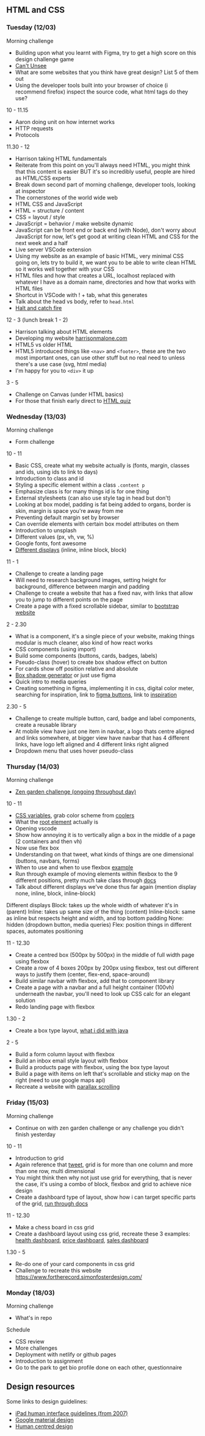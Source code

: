 ## HTML and CSS

### Tuesday (12/03)

Morning challenge 
- Building upon what you learnt with Figma, try to get a high score on this design challenge game
- [Can't Unsee](https://cantunsee.space/)
- What are some websites that you think have great design? List 5 of them out
- Using the developer tools built into your browser of choice (i recommend firefox) inspect the source code, what html tags do they use?

10 - 11.15
- Aaron doing unit on how internet works
- HTTP requests 
- Protocols

11.30 - 12
- Harrison taking HTML fundamentals 
- Reiterate from this point on you'll always need HTML, you might think that this content is easier BUT it's so incredibly useful, people are hired as HTML/CSS experts
- Break down second part of morning challenge, developer tools, looking at inspector 
- The cornerstones of the world wide web
- HTML CSS and JavaScript
- HTML = structure / content
- CSS = layout / style
- JavaScript = behavior / make website dynamic
- JavaScript can be front end or back end (with Node), don't worry about JavaScript for now, let's get good at writing clean HTML and CSS for the next week and a half
- Live server VSCode extension
- Using my website as an example of basic HTML, very minimal CSS going on, lets try to build it, we want you to be able to write clean HTML so it works well together with your CSS
- HTML files and how that creates a URL, localhost replaced with whatever I have as a domain name, directories and how that works with HTML files
- Shortcut in VSCode with ! + tab, what this generates
- Talk about the head vs body, refer to `head.html`
- [Halt and catch fire](https://www.youtube.com/watch?v=mi_fKu9WTAE)

12 - 3 (lunch break 1 - 2)
- Harrison talking about HTML elements
- Developing my website [harrisonmalone.com](http://harrisonmalone.com)
- HTML5 vs older HTML
- HTML5 introduced things like `<nav>` and `<footer>`, these are the two most important ones, can use other stuff but no real need to unless there's a use case (svg, html media)
- I'm happy for you to `<div>` it up

3 - 5
- Challenge on Canvas (under HTML basics)
- For those that finish early direct to [HTML quiz](https://www.w3schools.com/html/html_quiz.asp)

### Wednesday (13/03)

Morning challenge
- Form challenge

10 - 11
- Basic CSS, create what my website actually is (fonts, margin, classes and ids, using ids to link to days)
- Introduction to class and id
- Styling a specific element within a class `.content p`
- Emphasize class is for many things id is for one thing
- External stylesheets (can also use style tag in head but don't)
- Looking at box model, padding is fat being added to organs, border is skin, margin is space you're away from me
- Preventing default margin set by browser
- Can override elements with certain box model attributes on them
- Introduction to unsplash
- Different values (px, vh, vw, %)
- Google fonts, font awesome
- [Different displays](https://stackoverflow.com/questions/9189810/css-display-inline-vs-inline-block) (inline, inline block, block)

11 - 1
- Challenge to create a landing page
- Will need to research background images, setting height for background, difference between margin and padding
- Challenge to create a website that has a fixed nav, with links that allow you to jump to different points on the page
- Create a page with a fixed scrollable sidebar, similar to [bootstrap website](https://getbootstrap.com/docs/4.3/components/alerts/)

2 - 2.30
- What is a component, it's a single piece of your website, making things modular is much cleaner, also kind of how react works
- CSS components (using import)
- Build some components (buttons, cards, badges, labels)
- Pseudo-class (hover) to create box shadow effect on button
- For cards show off position relative and absolute
- [Box shadow generator](https://www.cssmatic.com/box-shadow) or just use figma
- Quick intro to media queries
- Creating something in figma, implementing it in css, digital color meter, searching for inspiration, link to [figma buttons](https://www.figma.com/file/LckcJY0YPxYty3MAYVOXMHwl/buttons), link to [inspiration](https://material.io/design/components/buttons.html)

2.30 - 5
- Challenge to create multiple button, card, badge and label components, create a reusable library
- At mobile view have just one item in navbar, a logo thats centre aligned and links somewhere, at bigger view have navbar that has 4 different links, have logo left aligned and 4 different links right aligned
- Dropdown menu that uses hover pseudo-class

### Thursday (14/03)

Morning challenge
- [Zen garden challenge (ongoing throughout day)](http://www.csszengarden.com/)

10 - 11
- [CSS variables](https://codepen.io/harrisonmalone/pen/jJYEWE?editors=1100), grab color scheme from [coolers](https://coolors.co/)
- What the [root element](https://css-tricks.com/almanac/selectors/r/root/) actually is 
- Opening vscode
- Show how annoying it is to vertically align a box in the middle of a page (2 containers and then vh)
- Now use flex box 
- Understanding on that tweet, what kinds of things are one dimensional (buttons, navbars, forms)
- When to use and when to use flexbox [example](https://twitter.com/rachelandrew/status/1088827732874747910?s=12)
- Run through example of moving elements within flexbox to the 9 different positions, pretty much take class through [docs](https://css-tricks.com/snippets/css/a-guide-to-flexbox/)
- Talk about different displays we've done thus far again (mention display none, inline, block, inline-block)


Different displays
Block: takes up the whole width of whatever it's in (parent)
Inline: takes up same size of the thing (content)
Inline-block: same as inline but respects height and width, and top bottom padding
None: hidden (dropdown button, media queries)
Flex: position things in different spaces, automates positioning


11 - 12.30
- Create a centred box (500px by 500px) in the middle of full width page using flexbox 
- Create a row of 4 boxes 200px by 200px using flexbox, test out different ways to justify them (center, flex-end, space-around)
- Build similar navbar with flexbox, add that to component library
- Create a page with a navbar and a full height container (100vh) underneath the navbar, you'll need to look up CSS calc for an elegant solution
- Redo landing page with flexbox

1.30 - 2
- Create a box type layout, [what i did with java](https://gist.github.com/harrisonmalone/41e4d0ebb8f7ff1c5223ae3a851f816b)

2 - 5
- Build a form column layout with flexbox
- Build an inbox email style layout with flexbox
- Build a products page with flexbox, using the box type layout
- Build a page with items on left that's scrollable and sticky map on the right (need to use google maps api)
- Recreate a website with [parallax scrolling](https://www.w3schools.com/howto/howto_css_parallax.asp) 

### Friday (15/03)

Morning challenge
- Continue on with zen garden challenge or any challenge you didn't finish yesterday

10 - 11
- Introduction to grid
- Again reference that [tweet](https://twitter.com/rachelandrew/status/1088827732874747910?s=12), grid is for more than one column and more than one row, multi dimensional 
- You might think then why not just use grid for everything, that is never the case, it's using a combo of block, flexbox and grid to achieve nice design
- Create a dashboard type of layout, show how i can target specific parts of the grid, [run through docs](https://css-tricks.com/snippets/css/complete-guide-grid/) 

11 - 12.30
- Make a chess board in css grid
- Create a dashboard layout using css grid, recreate these 3 examples: [health dashboard](https://dribbble.com/shots/1340306-Rolodex-Dashboard), [price dashboard](https://dribbble.com/shots/1464920-Basic-Dashboard-Design), [sales dashboard](https://elements.envato.com/bracket-responsive-bootstrap-admin-template-QHCFTF?irgwc=1&clickid=360yQf247xyJTJk0GIyI522MUkl0dQz073ja0U0&iradid=298927&utm_campaign=elements_af_78798&iradtype=ONLINE_TRACKING_LINK&irmptype=mediapartner&utm_medium=affiliate&utm_source=impact_radius&mp=Speckyboy%20Design%20Magazine)

1.30 - 5
- Re-do one of your card components in css grid
- Challenge to recreate this website https://www.fortherecord.simonfosterdesign.com/

### Monday (18/03)

Morning challenge
- What's in repo

Schedule
- CSS review
- More challenges
- Deployment with netlify or github pages
- Introduction to assignment
- Go to the park to get bio profile done on each other, questionnaire

## Design resources 

Some links to design guidelines:
- [iPad human interface guidelines (from 2007)](https://www.hung-truong.com/blog/wp-content/uploads/2010/06/iPadHIG.pdf#page17)
- [Google material design](https://material.io/design/foundation-overview/#)
- [Human centred design](http://d1r3w4d5z5a88i.cloudfront.net/assets/guide/Field%20Guide%20to%20Human-Centered%20Design_IDEOorg_English-ee47a1ed4b91f3252115b83152828d7e.pdf)